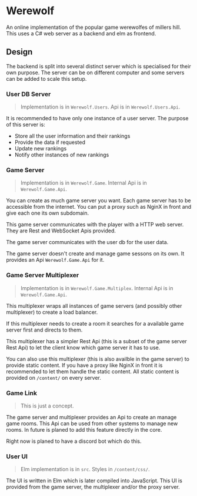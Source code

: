 # Werewolf
An online implementation of the popular game werewolfes of millers hill. This uses a C# web server 
as a backend and elm as frontend.

## Design

The backend is split into several distinct server which is specialised for their own purpose. The
server can be on different computer and some servers can be added to scale this setup.

### User DB Server

> Implementation is in `Werewolf.Users`. 
> Api is in `Werewolf.Users.Api`.

It is recommended to have only one instance of a user server. The purpose of this server is:

- Store all the user information and their rankings
- Provide the data if requested
- Update new rankings
- Notify other instances of new rankings

### Game Server

> Implementation is in `Werewolf.Game`.
> Internal Api is in `Werewolf.Game.Api`.

You can create as much game server you want. Each game server has to be accessible from the
internet. You can put a proxy such as NginX in front and give each one its own subdomain.

This game server communicates with the player with a HTTP web server. They are Rest and WebSocket
Apis provided.

The game server communicates with the user db for the user data.

The game server doesn't create and manage game sessons on its own. It provides an Api 
`Werewolf.Game.Api` for it.

### Game Server Multiplexer

> Implementation is in `Werewolf.Game.Multiplex`.
> Internal Api is in `Werewolf.Game.Api`.

This multiplexer wraps all instances of game servers (and possibly other multiplexer) to create
a load balancer.

If this multiplexer needs to create a room it searches for a available game server first and
directs to them.

This multiplexer has a simpler Rest Api (this is a subset of the game server Rest Api) to let the
client know which game server it has to use.

You can also use this multiplexer (this is also availble in the game server) to provide static
content. If you have a proxy like NginX in front it is recommended to let them handle the static
content. All static content is provided on `/content/` on every server.

### Game Link

> This is just a concept.

The game server and multiplexer provides an Api to create an manage game rooms. This Api can be
used from other systems to manage new rooms. In future is planed to add this feature directly in
the core.

Right now is planed to have a discord bot which do this.

### User UI

> Elm implementation is in `src`.
> Styles in `/content/css/`.

The UI is written in Elm which is later compiled into JavaScript. This UI is provided from the
game server, the multiplexer and/or the proxy server.

